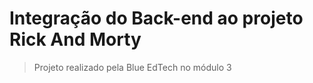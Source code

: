 # Integração do Back-end ao projeto Rick And Morty

> Projeto realizado pela Blue EdTech no módulo 3
